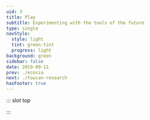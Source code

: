 ```yaml
---
uid: 3
title: Play
subtitle: Experimenting with the tools of the future
type: single
navStyle:
  style: light
  tint: green-tint
  progress: light
background: green
sidebar: false
date: 2019-09-11
prev: ./ecosia
next: ./toucan-research
hasFooter: true
---
```


<!-- prev: ./ecosia
next: ./toucan-research
hasFooter: true -->

::: slot top

<Stage-ProjectStage :noise="true" ctaLabel="none" ctaUrl="#"
description="I love learning and creating. This is a selection of personal design, technology and workflow experiments.">

  <template v-slot:visual-background>
    <Heros-AbstractHero :noise="false"/>
  </template>

  <template v-slot:platform>

  Multi-platform

  </template>

  <template v-slot:timeframe>

  2016-2020

  </template>

  <template v-slot:my-role>

  UI/UX Designer
  ~ Developer

  </template>

  <template v-slot:team>

  Personal projects

  </template>

</Stage-ProjectStage>
:::

<style lang="sass">

.green-tint .stage-intro
  pointer-events: none

</style>

<!--

<Content-TextSection rag="rag-4" padding="is-initial" columnOffset="title-offset">

An generation of computer users who grew up playing 3D games is poised to join the computing mainstream. They are hungry for novel applications of immersive interfaces to increase their productivity and improve their daily computing experience. I believe two of the most promising near-term applications of spatial computing are data visualisation and creative tools.

_"A generation is coming up who are fluent in 3D interfaces. The next generation will be XR natives."_





My skillset which is rooted in the design of physical objects

This page will feature a curated selection of interaction design experiments and workflow explorations. I'm currently inspired by the implications of spatial computing, machine learning and (as always) the interface of digital and physical experiences. _"A generation is coming up who are fluent in 3D interfaces. The next generation will be XR natives."_


</Content-TextSection>

## Dawn of mainstream 3D computing

An entire generation of computer users who grew up playing 3D games is poised to join the computing mainstream. They are hungry for novel and innovative application of 3D-related technologies to increase their productivity and improve their daily computing experience. Also in this decade, a vast amount of research capital is being poured into big data visualization technology, 3D scanning, and 3D printing — perhaps legitimizing computing in 3D for the first time in history. Combine this trend with the ever-increasing 3D hardware rendering power of today’s mobile devices — and the ability to harness this power simply and effectively using WebGL — and JavaScript developers are now at the forefront of an exciting wave.

Generation coming up who are fluent in 3D interfaces. The next generation will be XR natives.

Significant research capital is being invested in 3D data visualization, environmental understanding, hand tracking and other enabling technologies. Combined with ever-increasing hardware performance, the breakthrough of spatial computing feels soon, but not yet. I decided to delve into this space and learn some of the foundational knowledge and skills required to design and prototype effectively.


I'm uniquely placed to excel in this new world of 3D interactions.

- Hand sketching
- 3D design background
- Craft, making and engineering of physical things
- Video games and entertainment -->



<Content-ImageFrames-SquareImagesRow rag="rag-4" padding="is-initial" :images="[
{ url:'/images/interaction/turntable-wireframe.gif', alt:'square test 1', caption:'Square image caption 1', slot:'slot1', iframe:false },
{ url:'/images/interaction/dial-wireframe.gif', alt:'square test 2', caption:'Square image caption 2', slot:'slot2', iframe:false },
{ url:'/images/interaction/turntable.jpg', alt:'square test 3', caption:'Square image caption 3', slot:'slot3', iframe:false, action: {
  type: 'modal',
  label: 'More sketches',
  slot: 'modalSketch'
} },
]">

<template slot="content">

## Lego XR

<p class="subtitle">
  What if tactile real-world play experiences could be translated into XR?
</p>

I firmly believe creative tools are among the most promising applications of XR. Indeed, this is clear when we consider likes of [Tiltbrush](https://www.tiltbrush.com/), but I wanted to extend the discussion to creative experiences for children. It's well known that even toddlers intuitively understand swipe gestures on mobile devices - will we see similarly rapid intuitive understanding of XR interaction? _This project is a work in progress._ I'm using a [Leap Motion](https://www.ultraleap.com/) and [Unity](https://unity3d.com/).

</template>

<template slot="slot1">

#### Turntable

Prototyping with 3D primitives is the closest analogy to UI/UX wireframing. In this case I'm experimenting with a turntable to enable users to rotate the building base.

</template>

<template slot="slot2">

#### Dial

I drew inspiration from the physical interfaces designed by Dieter Rams for Braun record players, where the dial is a common control.

</template>

<template slot="slot3">

#### Sketching

My background in industrial design lends itself well to sketching quick iterations of 3D interfaces.

</template>

<template slot="modalSketch">

<figure class="image is-16by9">
  <img class="lazyload" data-src="/images/interaction/turntable-full.jpg" alt="Iterations of the Main Stage">
</figure>

</template>

</Content-ImageFrames-SquareImagesRow>


<Content-ImageFrames-MainImageSection padding="is-small" imageClass="is-16by9" url="https://player.vimeo.com/video/488558845" alt="Nova showreel" :aside="true" rag="rag-4" :iframe="true">

</Content-ImageFrames-MainImageSection>




<Content-ImageFrames-SquareImagesRow style="padding-top: 2em;" padding="is-large" :images="[
{ url:'/images/interaction/side-build.gif', alt:'square test 1', caption:'Square image caption 1', slot:'slot1', iframe:false },
{ url:'/images/interaction/dial.gif', alt:'square test 2', caption:'Square image caption 2', slot:'slot2', iframe:false },
{ url:'/images/interaction/clone-explode.gif', alt:'square test 3', caption:'Square image caption 3', slot:'slot3', iframe:false },
]">

<template slot="slot1">

#### Build assist

When released, bricks snap to valid grid positions and orientations. I discovered early on that some assistance was required to augment the precision of current-gen hand tracking technology.

</template>

<template slot="slot2">

#### Colour dial

The colour dial enables the selection of an active Lego moulding colour. When a brick is hovered near the sphere it initiates a countdown, which when finished applies the active colour to the held brick.

</template>

<template slot="slot3">

#### Clone sphere

The clone sphere has similar behaviour, cloning the held brick when the countdown completes. While prototyping this behaviour I accidentally spawned bricks for hundreds of frames resulting in an explosion!

</template>

</Content-ImageFrames-SquareImagesRow>




<Content-ImageFrames-MainImageSection padding="is-large" imageClass="is-16by9" url="/images/interaction/blkbrd/context.jpg" alt="Nova showreel" :aside="true" rag="rag-6" :iframe="false">

<template slot="content">

## BLKBRD

<p class="subtitle" style="padding-right: 3em;">
  A messaging app which explores the possibility of public clients in static locations.
</p>

Smartphones and messaging apps are by definition mobile. But I began to wonder if messages could gain additional meaning if it was possible to display them on shared client devices with known locations. I imagined a number of use cases, for example in a family home, where a device in the kitchen could display messages to be seen by snack-seeking children when they return from school. Similarly an elderly non-tech-savvy relative could receive (and perhaps send) text messages from their grandchildren (which they greatly prefer to phone calls) on a device set up beside the landline.

I prototyped the idea using the [Ionic Framework](https://ionicframework.com/) and [Google Firebase](https://firebase.google.com/). Due to the flexibility of webview-based Ionic, I was able to install it as an app on several static clients and widely distribute the URL to friends and family. The data model was inspired by Slack, with 'channels' hosting conversations. Each channel usually has an associated static client device. [BLKBRD](http://bit.ly/blkbrdapp) is free to use and available to try.

</template>

<template slot="aside">

<figure class="image is-9by16">
  <iframe class="lazyload" data-src="https://player.vimeo.com/video/293190729" frameborder="0" webkitallowfullscreen mozallowfullscreen allowfullscreen></iframe>
</figure>

<!-- <figcaption>

Useability testing a high fidelity iteration with children.

</figcaption> -->

</template>


</Content-ImageFrames-MainImageSection>
